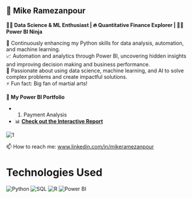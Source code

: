 ## 🤖 Mike Ramezanpour

**👨‍💻 Data Science & ML Enthusiast | 🔥 Quantitative Finance Explorer | 🕵️‍♀️ Power BI Ninja**

🐍 Continuously enhancing my Python skills for data analysis, automation, and machine learning.\
📈 Automation and analytics through Power BI, uncovering hidden insights and improving decision making and business performance.\
🚀 Passionate about using data science, machine learning, and AI to solve complex problems and create impactful solutions.\
⚡ Fun fact: Big fan of martial arts!

**🎯 My Power BI Portfolio**

- 1. Payment Analysis
- 📊 [**Check out the Interactive Report**](https://t.ly/ORGUy)

 ![1](https://github.com/user-attachments/assets/dc735cd4-2664-41fa-862c-418fdab6a31e)



  
  📫 How to reach me: www.linkedin.com/in/mikeramezanpour



# Technologies Used

![Python](https://img.shields.io/badge/Python-%233776AB.svg?style=for-the-badge&logo=python&logoColor=white)
![SQL](https://img.shields.io/badge/SQL-%2300758F.svg?style=for-the-badge&logo=sql&logoColor=white)
![R](https://img.shields.io/badge/R-%23276DC3.svg?style=for-the-badge&logo=r&logoColor=white)
![Power BI](https://img.shields.io/badge/Power_BI-%23F2C811.svg?style=for-the-badge&logo=powerbi&logoColor=black)




